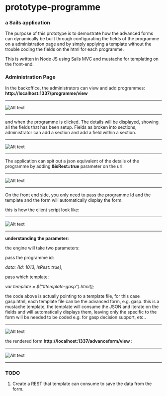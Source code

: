 # prototype-programme
### a Sails application


The purpose of this prototype is to demostrate how the advanced forms can dynamically be built through configurating the
fields of the programme on a administration page and by simply applying a template without the trouble coding the fields
on the html for each programme.

This is written in Node JS using Sails MVC and mustache for templating on the front-end.


### Administration Page

In the backoffice, the administrators can view and add programmes: 
**http://localhost:1337/programme/view**

* * *

![Alt text](http://i.imgur.com/ZYpelfB.jpg)

* * *

and when the programme is clicked. The details will be displayed, showing all the fields that has been setup.
Fields as broken into sections, administrator can add a section and add a field within a section.

* * *

![Alt text](http://i.imgur.com/zocwwNS.jpg)

* * *

The application can spit out a json equivalent of the details of the programme by adding **&isRest=true**
parameter on the url.

* * *

![Alt text](http://i.imgur.com/H2jIgg4.jpg)

* * *

On the front end side, you only need to pass the programme Id and the template and the form will automatically
display the form.

this is how the client script look like:

* * *

![Alt text](http://i.imgur.com/kRzkS6t.jpg)

* * *

**understanding the parameter:**

the engine will take two parameters:

pass the programme id:

*data: {Id: 1013, isRest: true},*

pass which template:

*var template = $("#template-gasp").html();* 

the code above is actually pointing to a template file, for this case gasp.html, each template file can be the advanced form, e.g. gasp.
this is a mustache template, the template will consume the JSON and iterate on the fields and will automatically displays them, leaving
only the specific to the form will be needed to be coded e.g. for gasp decision support, etc.. 

* * *

![Alt text](http://i.imgur.com/Sk6oeFy.jpg)


the rendered form **http://localhost:1337/advanceform/view** :

* * *

![Alt text](http://i.imgur.com/cVq5BZX.jpg)

* * *

### TODO

1. Create a REST that template can consume to save the data from the form.




